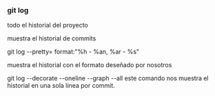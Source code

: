 ### git log

todo el historial del proyecto

muestra el historial de commits

git log --pretty= format:"%h - %an, %ar - %s"

muestra el historial con el formato deseñado por nosotros

git log --decorate --oneline --graph --all
este comando nos muestra el historial en una sola linea por commit. 